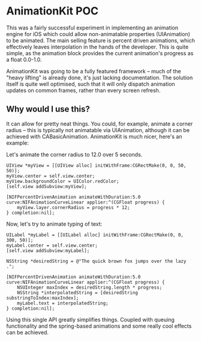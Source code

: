 # AnimationKit POC
This was a fairly successful experiment in implementing an animation engine for iOS which could allow non-animatable properties (UIAnimation) to be animated.
The main selling feature is percent driven animations, which effectively leaves interpolation in the hands of the developer.
This is quite simple, as the animation block provides the current animation's progress as a float 0.0-1.0.

AnimationKit was going to be a fully featured framework – much of the "heavy lifting" is already done, it's just lacking documentation.
The solution itself is quite well optimised, such that it will only dispatch animation updates on common frames, rather than every screen refresh.

## Why would I use this?
It can allow for pretty neat things.
You could, for example, animate a corner radius – this is typically not animatable via UIAnimation, although it can be achieved with CABasicAnimation.
AnimationKit is much nicer, here's an example:

Let's animate the corner radius to 12.0 over 5 seconds.
```
UIView *myView = [[UIView alloc] initWithFrame:CGRectMake(0, 0, 50, 50)];
myView.center = self.view.center;
myView.backgroundColor = UIColor.redColor;
[self.view addSubview:myView];

[NIFPercentDrivenAnimation animateWithDuration:5.0 curve:NIFAnimationCurveLinear applier:^(CGFloat progress) {
    myView.layer.cornerRadius = progress * 12;
} completion:nil];
```

Now, let's try to animate typing of text:

```
UILabel *myLabel = [[UILabel alloc] initWithFrame:CGRectMake(0, 0, 300, 50)];
myLabel.center = self.view.center;
[self.view addSubview:myLabel];

NSString *desiredString = @"The quick brown fox jumps over the lazy .";

[NIFPercentDrivenAnimation animateWithDuration:5.0 curve:NIFAnimationCurveLinear applier:^(CGFloat progress) {
    NSUInteger maxIndex = desiredString.length * progress;
    NSString *interpolatedString = [desiredString substringToIndex:maxIndex];
    myLabel.text = interpolatedString;
} completion:nil];
```

Using this single API greatly simplifies things.
Coupled with queuing functionality and the spring-based animations and some really cool effects can be achieved.